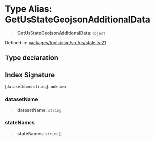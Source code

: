 # Type Alias: GetUsStateGeojsonAdditionalData

> **GetUsStateGeojsonAdditionalData**: `object`

Defined in: [packages/tools/osm/src/us/state.ts:21](https://github.com/GeoDaCenter/openassistant/blob/28e38a23cf528ccfe10391135d12fba8d3e385da/packages/tools/osm/src/us/state.ts#L21)

## Type declaration

## Index Signature

\[`datasetName`: `string`\]: `unknown`

### datasetName

> **datasetName**: `string`

### stateNames

> **stateNames**: `string`[]
